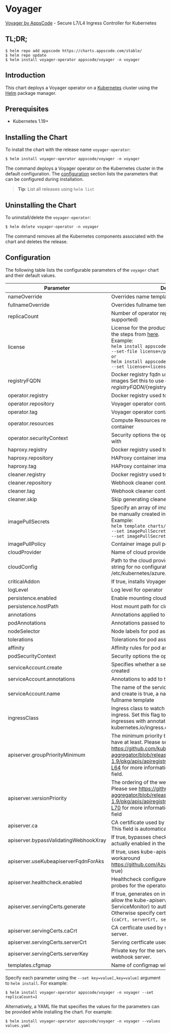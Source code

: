# Voyager

[Voyager by AppsCode](https://github.com/voyagermesh) - Secure L7/L4 Ingress Controller for Kubernetes

## TL;DR;

```console
$ helm repo add appscode https://charts.appscode.com/stable/
$ helm repo update
$ helm install voyager-operator appscode/voyager -n voyager
```

## Introduction

This chart deploys a Voyager operator on a [Kubernetes](http://kubernetes.io) cluster using the [Helm](https://helm.sh) package manager.

## Prerequisites

- Kubernetes 1.19+

## Installing the Chart

To install the chart with the release name `voyager-operator`:

```console
$ helm install voyager-operator appscode/voyager -n voyager
```

The command deploys a Voyager operator on the Kubernetes cluster in the default configuration. The [configuration](#configuration) section lists the parameters that can be configured during installation.

> **Tip**: List all releases using `helm list`

## Uninstalling the Chart

To uninstall/delete the `voyager-operator`:

```console
$ helm delete voyager-operator -n voyager
```

The command removes all the Kubernetes components associated with the chart and deletes the release.

## Configuration

The following table lists the configurable parameters of the `voyager` chart and their default values.

|               Parameter               |                                                                                                                                                                     Description                                                                                                                                                                     |               Default               |
|---------------------------------------|-----------------------------------------------------------------------------------------------------------------------------------------------------------------------------------------------------------------------------------------------------------------------------------------------------------------------------------------------------|-------------------------------------|
| nameOverride                          | Overrides name template                                                                                                                                                                                                                                                                                                                             | `""`                                |
| fullnameOverride                      | Overrides fullname template                                                                                                                                                                                                                                                                                                                         | `""`                                |
| replicaCount                          | Number of operator replicas to create (only 1 is supported)                                                                                                                                                                                                                                                                                         | `1`                                 |
| license                               | License for the product. Get a license by following the steps from [here](https://voyagermesh.com/docs/latest/setup/install#get-a-trial-license). <br> Example: <br> `helm install appscode/voyager \` <br> `--set-file license=/path/to/license/file` <br> `or` <br> `helm install appscode/voyager \` <br> `--set license=<license file content>` | `""`                                |
| registryFQDN                          | Docker registry fqdn used to pull KubeDB related images Set this to use docker registry hosted at ${registryFQDN}/${registry}/${image}                                                                                                                                                                                                              | `""`                                |
| operator.registry                     | Docker registry used to pull Voyager operator image                                                                                                                                                                                                                                                                                                 | `appscode`                          |
| operator.repository                   | Voyager operator container image                                                                                                                                                                                                                                                                                                                    | `voyager`                           |
| operator.tag                          | Voyager operator container image tag                                                                                                                                                                                                                                                                                                                | `v14.1.0`                           |
| operator.resources                    | Compute Resources required by the operator container                                                                                                                                                                                                                                                                                                | `{}`                                |
| operator.securityContext              | Security options the operator container should run with                                                                                                                                                                                                                                                                                             | `{}`                                |
| haproxy.registry                      | Docker registry used to pull HAProxy image                                                                                                                                                                                                                                                                                                          | `appscode`                          |
| haproxy.repository                    | HAProxy container image                                                                                                                                                                                                                                                                                                                             | `haproxy`                           |
| haproxy.tag                           | HAProxy container image tag                                                                                                                                                                                                                                                                                                                         | `2.5-alpine`                        |
| cleaner.registry                      | Docker registry used to pull Webhook cleaner image                                                                                                                                                                                                                                                                                                  | `appscode`                          |
| cleaner.repository                    | Webhook cleaner container image                                                                                                                                                                                                                                                                                                                     | `kubectl`                           |
| cleaner.tag                           | Webhook cleaner container image tag                                                                                                                                                                                                                                                                                                                 | `v1.22`                             |
| cleaner.skip                          | Skip generating cleaner YAML                                                                                                                                                                                                                                                                                                                        | `false`                             |
| imagePullSecrets                      | Specify an array of imagePullSecrets. Secrets must be manually created in the namespace. <br> Example: <br> `helm template charts/Voyager \` <br> `--set imagePullSecrets[0].name=sec0 \` <br> `--set imagePullSecrets[1].name=sec1`                                                                                                                | `[]`                                |
| imagePullPolicy                       | Container image pull policy                                                                                                                                                                                                                                                                                                                         | `IfNotPresent`                      |
| cloudProvider                         | Name of cloud provider                                                                                                                                                                                                                                                                                                                              | ``                                  |
| cloudConfig                           | Path to the cloud provider configuration file. Empty string for no configuration file. For azure use /etc/kubernetes/azure.json                                                                                                                                                                                                                     | `''`                                |
| criticalAddon                         | If true, installs Voyager operator as critical addon                                                                                                                                                                                                                                                                                                | `false`                             |
| logLevel                              | Log level for operator                                                                                                                                                                                                                                                                                                                              | `3`                                 |
| persistence.enabled                   | Enable mounting cloud config                                                                                                                                                                                                                                                                                                                        | `false`                             |
| persistence.hostPath                  | Host mount path for cloud config                                                                                                                                                                                                                                                                                                                    | `/etc/kubernetes`                   |
| annotations                           | Annotations applied to operator deployment                                                                                                                                                                                                                                                                                                          | `{}`                                |
| podAnnotations                        | Annotations passed to operator pod(s).                                                                                                                                                                                                                                                                                                              | `{}`                                |
| nodeSelector                          | Node labels for pod assignment                                                                                                                                                                                                                                                                                                                      | `{"beta.kubernetes.io/os":"linux"}` |
| tolerations                           | Tolerations for pod assignment                                                                                                                                                                                                                                                                                                                      | `[]`                                |
| affinity                              | Affinity rules for pod assignment                                                                                                                                                                                                                                                                                                                   | `{}`                                |
| podSecurityContext                    | Security options the operator pod should run with.                                                                                                                                                                                                                                                                                                  | `{"fsGroup":65535}`                 |
| serviceAccount.create                 | Specifies whether a service account should be created                                                                                                                                                                                                                                                                                               | `true`                              |
| serviceAccount.annotations            | Annotations to add to the service account                                                                                                                                                                                                                                                                                                           | `{}`                                |
| serviceAccount.name                   | The name of the service account to use. If not set and create is true, a name is generated using the fullname template                                                                                                                                                                                                                              | ``                                  |
| ingressClass                          | Ingress class to watch for. If empty, it handles all ingress. Set this flag to 'voyager' to handle only ingresses with annotation kubernetes.io/ingress.class=voyager.                                                                                                                                                                              | ``                                  |
| apiserver.groupPriorityMinimum        | The minimum priority the webhook api group should have at least. Please see https://github.com/kubernetes/kube-aggregator/blob/release-1.9/pkg/apis/apiregistration/v1beta1/types.go#L58-L64 for more information on proper values of this field.                                                                                                   | `10000`                             |
| apiserver.versionPriority             | The ordering of the webhook api inside of the group. Please see https://github.com/kubernetes/kube-aggregator/blob/release-1.9/pkg/apis/apiregistration/v1beta1/types.go#L66-L70 for more information on proper values of this field                                                                                                                | `15`                                |
| apiserver.ca                          | CA certificate used by the Kubernetes api server. This field is automatically assigned by the operator.                                                                                                                                                                                                                                             | `not-ca-cert`                       |
| apiserver.bypassValidatingWebhookXray | If true, bypasses checks that validating webhook is actually enabled in the Kubernetes cluster.                                                                                                                                                                                                                                                     | `false`                             |
| apiserver.useKubeapiserverFqdnForAks  | If true, uses kube-apiserver FQDN for AKS cluster to workaround https://github.com/Azure/AKS/issues/522 (default true)                                                                                                                                                                                                                              | `true`                              |
| apiserver.healthcheck.enabled         | Healthcheck configures the readiness and liveliness probes for the operator pod.                                                                                                                                                                                                                                                                    | `false`                             |
| apiserver.servingCerts.generate       | If true, generates on install/upgrade the certs that allow the kube-apiserver (and potentially ServiceMonitor) to authenticate operators pods. Otherwise specify certs in `apiserver.servingCerts.{caCrt, serverCrt, serverKey}`.                                                                                                                   | `true`                              |
| apiserver.servingCerts.caCrt          | CA certficate used by serving certificate of webhook server.                                                                                                                                                                                                                                                                                        | `""`                                |
| apiserver.servingCerts.serverCrt      | Serving certficate used by webhook server.                                                                                                                                                                                                                                                                                                          | `""`                                |
| apiserver.servingCerts.serverKey      | Private key for the serving certificate used by webhook server.                                                                                                                                                                                                                                                                                     | `""`                                |
| templates.cfgmap                      | Name of configmap with custom templates                                                                                                                                                                                                                                                                                                             | ``                                  |


Specify each parameter using the `--set key=value[,key=value]` argument to `helm install`. For example:

```console
$ helm install voyager-operator appscode/voyager -n voyager --set replicaCount=1
```

Alternatively, a YAML file that specifies the values for the parameters can be provided while
installing the chart. For example:

```console
$ helm install voyager-operator appscode/voyager -n voyager --values values.yaml
```
